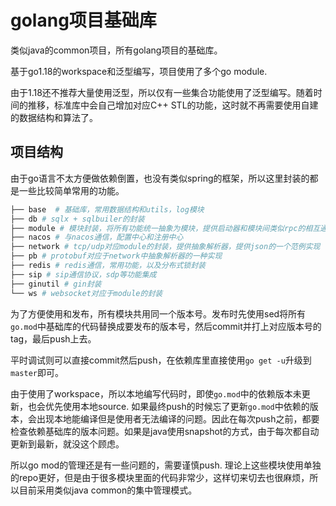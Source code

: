 # golang项目基础库

类似java的common项目，所有golang项目的基础库。

基于go1.18的workspace和泛型编写，项目使用了多个go module.

由于1.18还不推荐大量使用泛型，所以仅有一些集合功能使用了泛型编写。随着时间的推移，标准库中会自己增加对应C++ STL的功能，这时就不再需要使用自建的数据结构和算法了。

## 项目结构

由于go语言不太方便做依赖倒置，也没有类似spring的框架，所以这里封装的都是一些比较简单常用的功能。

```bash
├── base  # 基础库，常用数据结构和utils，log模块
├── db # sqlx + sqlbuiler的封装
├── module # 模块封装，将所有功能统一抽象为模块，提供启动器和模块间类似rpc的相互通信机制
├── nacos # 与nacos通信，配置中心和注册中心
├── network # tcp/udp对应module的封装，提供抽象解析器，提供json的一个范例实现
├── pb # protobuf对应于network中抽象解析器的一种实现
├── redis # redis通信，常用功能，以及分布式锁封装
├── sip # sip通信协议，sdp等功能集成
├── ginutil # gin封装
└── ws # websocket对应于module的封装
```

为了方便使用和发布，所有模块共用同一个版本号。发布时先使用sed将所有`go.mod`中基础库的代码替换成要发布的版本号，然后commit并打上对应版本号的tag，最后push上去。

平时调试则可以直接commit然后push，在依赖库里直接使用`go get -u`升级到`master`即可。

由于使用了workspace，所以本地编写代码时，即使`go.mod`中的依赖版本未更新，也会优先使用本地source. 如果最终push的时候忘了更新`go.mod`中依赖的版本，会出现本地能编译但是使用者无法编译的问题。因此在每次push之前，都要检查依赖基础库的版本问题。如果是java使用snapshot的方式，由于每次都自动更新到最新，就没这个顾虑。

所以go mod的管理还是有一些问题的，需要谨慎push. 理论上这些模块使用单独的repo更好，但是由于很多模块里面的代码非常少，这样切来切去也很麻烦，所以目前采用类似java common的集中管理模式。